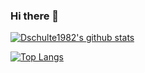 ### Hi there 👋

[![Dschulte1982's github stats](https://github-readme-stats.vercel.app/api?username=dschulte1982&show_icons=true&theme=tokyonight)](https://github.com/dschulte1982/github-readme-stats)

[![Top Langs](https://github-readme-stats.vercel.app/api/top-langs/?username=dschulte1982)](https://github.com/dschulte1982/github-readme-stats)

<!--
**Dschulte1982/Dschulte1982** is a ✨ _special_ ✨ repository because its `README.md` (this file) appears on your GitHub profile.

Here are some ideas to get you started:

- 🔭 I’m currently working on ...
- 🌱 I’m currently learning ...
- 👯 I’m looking to collaborate on ...
- 🤔 I’m looking for help with ...
- 💬 Ask me about ...
- 📫 How to reach me: ...
- 😄 Pronouns: ...
- ⚡ Fun fact: ...
-->
